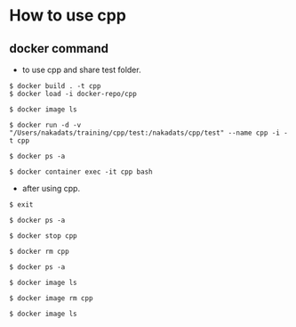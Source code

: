 # How to use cpp

## docker command

- to use cpp and share test folder.

```shell
$ docker build . -t cpp
$ docker load -i docker-repo/cpp

$ docker image ls

$ docker run -d -v "/Users/nakadats/training/cpp/test:/nakadats/cpp/test" --name cpp -i -t cpp

$ docker ps -a

$ docker container exec -it cpp bash
```

- after using cpp.

```shell
$ exit
```

```shell
$ docker ps -a

$ docker stop cpp

$ docker rm cpp

$ docker ps -a

$ docker image ls

$ docker image rm cpp

$ docker image ls
```